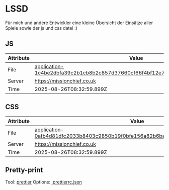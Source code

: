 # LSSD

Für mich und andere Entwickler eine kleine Übersicht der Einsätze aller Spiele sowie der js und css datei :)

<!-- automated -->

## JS

| Attribute | Value                                                                                                                                                                                                |
| --------- | ---------------------------------------------------------------------------------------------------------------------------------------------------------------------------------------------------- |
| File      | [application-1c4be2dbfa39c2b1cb8b2c857d37660cf66f4bf12e7589d023bd77d520748668.js](https://missionchief.co.uk/assets/application-1c4be2dbfa39c2b1cb8b2c857d37660cf66f4bf12e7589d023bd77d520748668.js) |
| Server    | https://missionchief.co.uk                                                                                                                                                                           |
| Time      | 2025-08-26T08:32:59.899Z                                                                                                                                                                             |

## CSS

| Attribute | Value                                                                                                                                                                                                  |
| --------- | ------------------------------------------------------------------------------------------------------------------------------------------------------------------------------------------------------ |
| File      | [application-0afb4d81dfc2033b8403c9850b19f0bfe156a82b6bad0300c39daabf63008b39.css](https://missionchief.co.uk/assets/application-0afb4d81dfc2033b8403c9850b19f0bfe156a82b6bad0300c39daabf63008b39.css) |
| Server    | https://missionchief.co.uk                                                                                                                                                                             |
| Time      | 2025-08-26T08:32:59.899Z                                                                                                                                                                               |

## Pretty-print

Tool: [prettier](https://prettier.io)
Options: [.prettierrc.json](./.prettierrc.json)

<!-- /automated -->
